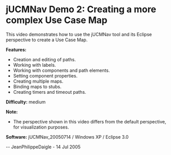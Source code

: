 # jUCMNav Demo 2: Creating a more complex Use Case Map

This video demonstrates how to use the jUCMNav tool and its Eclipse perspective to create a Use Case Map.

**Features:**

 -   Creation and editing of paths.
 -   Working with labels.
 -   Working with components and path elements.
 -   Setting component properties.
 -   Creating multiple maps.
 -   Binding maps to stubs.
 -   Creating timers and timeout paths. 

**Difficulty:** medium

**Note:**

 -   The perspective shown in this video differs from the default perspective, for visualization purposes. 

**Software:** jUCMNav_20050714 / Windows XP / Eclipse 3.0

-- JeanPhilippeDaigle - 14 Jul 2005 